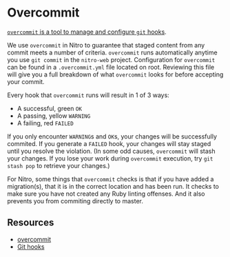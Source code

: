 # Overcommit

[`overcommit` is a tool to manage and configure `git` hooks](https://github.com/brigade/overcommit).

We use `overcommit` in Nitro to guarantee that staged content from any commit meets a number of criteria. `overcommit` runs automatically anytime you use `git commit` in the `nitro-web` project. Configuration for `overcommit` can be found in a `.overcommit.yml` file located on root. Reviewing this file will give you a full breakdown of what `overcommit` looks for before accepting your commit.

Every hook that `overcommit` runs will result in 1 of 3 ways:

* A successful, green `OK`
* A passing, yellow `WARNING`
* A failing, red `FAILED`

If you only encounter `WARNING`s and `OK`s, your changes will be successfully commited. If you generate a `FAILED` hook, your changes will stay staged until you resolve the violation. (In some odd causes, `overcommit` will stash your changes. If you lose your work during `overcommit` execution, try `git stash pop` to retrieve your changes.)

For Nitro, some things that `overcommit` checks is that if you have added a migration(s), that it is in the correct location and has been run. It checks to make sure you have not created any Ruby linting offenses. And it also prevents you from commiting directly to master.

## Resources

- [overcommit](https://github.com/brigade/overcommit)
- [Git hooks](https://git-scm.com/book/en/v2/Customizing-Git-Git-Hooks)
